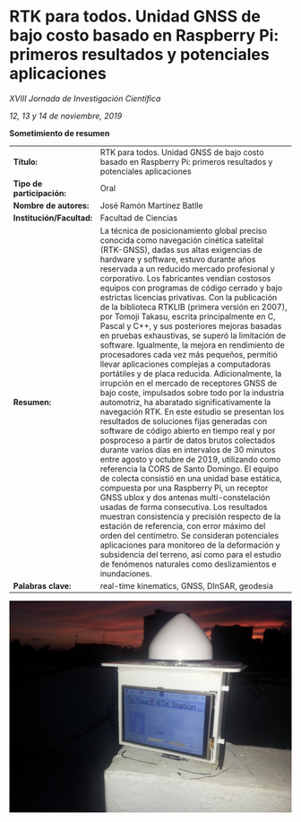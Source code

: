 # RTK para todos. Unidad GNSS de bajo costo basado en Raspberry Pi: primeros resultados y potenciales aplicaciones

*XVIII Jornada de Investigación Científica*

*12, 13 y 14 de noviembre, 2019*


**Sometimiento de resumen**

| | |
|:--|:-----------|
| **Título:** | RTK para todos. Unidad GNSS de bajo costo basado en Raspberry Pi: primeros resultados y potenciales aplicaciones |
| **Tipo de participación:** | Oral |
| **Nombre de autores:** | José Ramón Martínez Batlle |
| **Institución/Facultad:** | Facultad de Ciencias |
| **Resumen:** | La técnica de posicionamiento global preciso conocida como navegación cinética satelital (RTK-GNSS), dadas sus altas exigencias de hardware y software, estuvo durante años reservada a un reducido mercado profesional y corporativo. Los fabricantes vendían costosos equipos con programas de código cerrado y bajo estrictas licencias privativas. Con la publicación de la biblioteca RTKLIB (primera versión en 2007), por Tomoji Takasu, escrita principalmente en C, Pascal y C++, y sus posteriores mejoras basadas en pruebas exhaustivas, se superó la limitación de software. Igualmente, la mejora en rendimiento de procesadores cada vez más pequeños, permitió llevar aplicaciones complejas a computadoras portátiles y de placa reducida. Adicionalmente, la irrupción en el mercado de receptores GNSS de bajo coste, impulsados sobre todo por la industria automotriz, ha abaratado significativamente la navegación RTK. En este estudio se presentan los resultados de soluciones fijas generadas con software de código abierto en tiempo real y por posproceso a partir de datos brutos colectados durante varios días en intervalos de 30 minutos entre agosto y octubre de 2019, utilizando como referencia la CORS de Santo Domingo. El equipo de colecta consistió en una unidad base estática, compuesta por una Raspberry Pi, un receptor GNSS ublox y dos antenas multi-constelación usadas de forma consecutiva. Los resultados muestran consistencia y precisión respecto de la estación de referencia, con error máximo del orden del centímetro. Se consideran potenciales aplicaciones para monitoreo de la deformación y subsidencia del terreno, así como para el estudio de fenómenos naturales como deslizamientos e inundaciones.|
| **Palabras clave:** | real-time kinematics, GNSS, DInSAR, geodesia |

![](rtk-ovni.jpg)